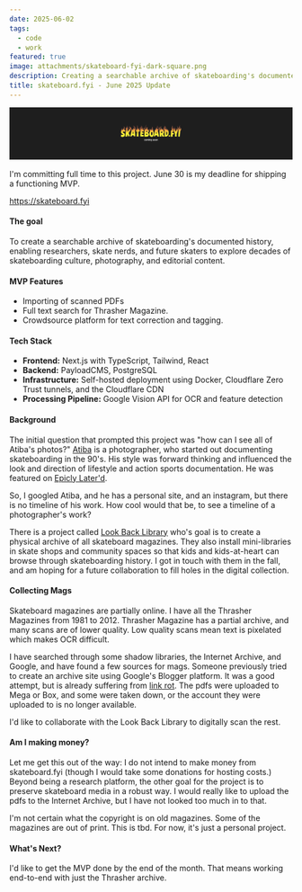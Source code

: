```yaml
---
date: 2025-06-02
tags:
  - code
  - work
featured: true
image: attachments/skateboard-fyi-dark-square.png
description: Creating a searchable archive of skateboarding's documented history, enabling researchers, skate nerds, and future skaters to explore decades of skateboarding culture, photography, and editorial content.
title: skateboard.fyi - June 2025 Update
---
```


![](../../public/attachments/banner-sk8.png)


I'm committing full time to this project. June 30 is my deadline for shipping a functioning MVP.

https://skateboard.fyi
#### The goal
To create a searchable archive of skateboarding's documented history, enabling researchers, skate nerds, and future skaters to explore decades of skateboarding culture, photography, and editorial content.
#### MVP Features
- Importing of scanned PDFs
- Full text search for Thrasher Magazine.
- Crowdsource platform for text correction and tagging.

#### Tech Stack
- **Frontend:** Next.js with TypeScript, Tailwind, React
- **Backend:** PayloadCMS, PostgreSQL
- **Infrastructure:** Self-hosted deployment using Docker, Cloudflare Zero Trust tunnels, and the Cloudflare CDN
- **Processing Pipeline:** Google Vision API for OCR and feature detection

#### Background
The initial question that prompted this project was "how can I see all of Atiba's photos?" [Atiba](https://www.instagram.com/atibaphoto/) is a photographer, who started out documenting skateboarding in the 90's. His style was forward thinking and influenced the look and direction of lifestyle and action sports documentation. He was featured on [Epicly Later'd](https://www.youtube.com/watch?v=Qw7-hCfxRV4). 

So, I googled Atiba, and he has a personal site, and an instagram, but there is no timeline of his work. How cool would that be, to see a timeline of a photographer's work?

There is a project called [Look Back Library](https://lookbacklibrary.org/) who's goal is to create a physical archive of all skateboard magazines. They also install mini-libraries in skate shops and community spaces so that kids and kids-at-heart can browse through skateboarding history. I got in touch with them in the fall, and am hoping for a future collaboration to fill holes in the digital collection.

#### Collecting Mags
Skateboard magazines are partially online. I have all the Thrasher Magazines from 1981 to 2012. Thrasher Magazine has a partial archive, and many scans are of lower quality. Low quality scans mean text is pixelated which makes OCR difficult.

I have searched through some shadow libraries, the Internet Archive, and Google, and have found a few sources for mags. Someone previously tried to create an archive site using Google's Blogger platform. It was a good attempt, but is already suffering from [link rot](https://en.wikipedia.org/wiki/Link_rot). The pdfs were uploaded to Mega or Box, and some were taken down, or the account they were uploaded to is no longer available.

I'd like to collaborate with the Look Back Library to digitally scan the rest.

#### Am I making money?
Let me get this out of the way: I do not intend to make money from skateboard.fyi (though I would take some donations for hosting costs.) Beyond being a research platform, the other goal for the project is to preserve skateboard media in a robust way. I would really like to upload the pdfs to the Internet Archive, but I have not looked too much in to that.

I'm not certain what the copyright is on old magazines. Some of the magazines are out of print. This is tbd. For now, it's just a personal project.


#### What's Next?
I'd like to get the MVP done by the end of the month. That means working end-to-end with just the Thrasher archive.